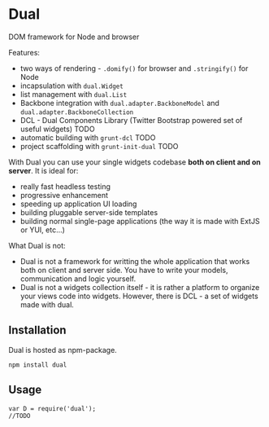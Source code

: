 Dual
====

DOM framework for Node and browser

Features:

 * two ways of rendering - `.domify()` for browser and `.stringify()` for Node
 * incapsulation with `dual.Widget`
 * list management with `dual.List`
 * Backbone integration with `dual.adapter.BackboneModel` and `dual.adapter.BackboneCollection`
 * DCL - Dual Components Library (Twitter Bootstrap powered set of useful widgets) TODO
 * automatic building with `grunt-dcl` TODO
 * project scaffolding with `grunt-init-dual` TODO

With Dual you can use your single widgets codebase **both on client and on server**. It is ideal for:

 * really fast headless testing
 * progressive enhancement
 * speeding up application UI loading
 * building pluggable server-side templates
 * building normal single-page applications (the way it is made with ExtJS or YUI, etc...)

What Dual is not:

 * Dual is not a framework for writting the whole application that works both on client and server side. You have to write your models, communication and logic yourself.
 * Dual is not a widgets collection itself - it is rather a platform to organize your views code into widgets. However, there is DCL - a set of widgets made with dual.

Installation
------------

Dual is hosted as npm-package.

    npm install dual

Usage
-----

    var D = require('dual');
    //TODO
